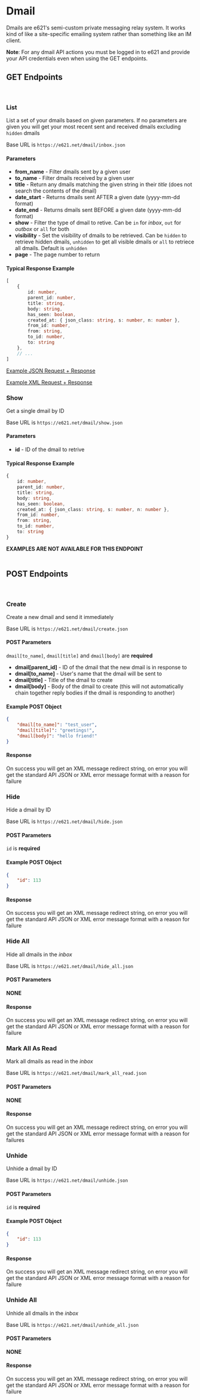 # Dmail

Dmails are e621's semi-custom private messaging relay system. It works kind of like a site-specific emailing system rather than something like an IM client.

**Note**: For any dmail API actions you must be logged in to e621 and provide your API credentials even when using the GET endpoints.


## GET Endpoints
</br>

### List

List a set of your dmails based on given parameters. If no parameters are given you will get your most recent sent and received dmails excluding `hidden` dmails

Base URL is `https://e621.net/dmail/inbox.json`

#### Parameters

- **from_name** - Filter dmails sent by a given user
- **to_name** -  Filter dmails received by a given user
- **title** -  Return any dmails matching the given string in their _title_ (does not search the contents of the dmail)
- **date_start** - Returns dmails sent AFTER a given date (yyyy-mm-dd format)
- **date_end** - Returns dmails sent BEFORE a given date (yyyy-mm-dd format)
- **show** -  Filter the type of dmail to retive. Can be `in` for _inbox_, `out` for _outbox_ or `all` for both
- **visibility** - Set the visibility of dmails to be retrieved. Can be `hidden` to retrieve hidden dmails, `unhidden` to get all visible dmails or `all` to retriece all dmails. Default is `unhidden`
- **page** - The page number to return

#### Typical Response Example

```typescript
[
    {
        id: number,
        parent_id: number,
        title: string,
        body: string,
        has_seen: boolean,
        created_at: { json_class: string, s: number, n: number },
        from_id: number,
        from: string,
        to_id: number,
        to: string
    },
    // ...
]
```

[Example JSON Request + Response](https://e621.net/dmail/inbox.json)

[Example XML Request + Response](https://e621.net/dmail/inbox.xml)
</br>

### Show

Get a single dmail by ID

Base URL is `https://e621.net/dmail/show.json`

#### Parameters

- **id** - ID of the dmail to retrive

#### Typical Response Example

```typescript
{
    id: number,
    parent_id: number,
    title: string,
    body: string,
    has_seen: boolean,
    created_at: { json_class: string, s: number, n: number },
    from_id: number,
    from: string,
    to_id: number,
    to: string
}
```

**EXAMPLES ARE NOT AVAILABLE FOR THIS ENDPOINT**
</br>
</br>

## POST Endpoints
</br>

### Create

Create a new dmail and send it immediately

Base URL is `https://e621.net/dmail/create.json`

#### POST Parameters

`dmail[to_name]`, `dmail[title]` and `dmail[body]` are **required**

- **dmail[parent_id]** - ID of the dmail that the new dmail is in response to
- **dmail[to_name]** - User's name that the dmail will be sent to
- **dmail[title]** - Title of the dmail to create
- **dmail[body]** - Body of the dmail to create (this will not automatically chain together reply bodies if the dmail is responding to another)

#### Example POST Object

```json
{
    "dmail[to_name]": "test_user",
    "dmail[title]": "greetings!",
    "dmail[body]": "hello friend!"
}
```

#### Response

On success you will get an XML message redirect string, on error you will get the standard API JSON or XML error message format with a reason for failure
</br>

### Hide

Hide a dmail by ID

Base URL is `https://e621.net/dmail/hide.json`

#### POST Parameters

`id` is **required**

#### Example POST Object

```json
{
    "id": 113
}
```

#### Response

On success you will get an XML message redirect string, on error you will get the standard API JSON or XML error message format with a reason for failure
</br>

### Hide All

Hide all dmails in the _inbox_

Base URL is `https://e621.net/dmail/hide_all.json`

#### POST Parameters

**NONE**

#### Response

On success you will get an XML message redirect string, on error you will get the standard API JSON or XML error message format with a reason for failure
</br>

### Mark All As Read

Mark all dmails as read in the _inbox_

Base URL is `https://e621.net/dmail/mark_all_read.json`

#### POST Parameters

**NONE**

#### Response

On success you will get an XML message redirect string, on error you will get the standard API JSON or XML error message format with a reason for failures
</br>

### Unhide

Unhide a dmail by ID

Base URL is `https://e621.net/dmail/unhide.json`

#### POST Parameters

`id` is **required**

#### Example POST Object

```json
{
    "id": 113
}
```

#### Response

On success you will get an XML message redirect string, on error you will get the standard API JSON or XML error message format with a reason for failure
</br>

### Unhide All

Unhide all dmails in the _inbox_

Base URL is `https://e621.net/dmail/unhide_all.json`

#### POST Parameters

**NONE**

#### Response

On success you will get an XML message redirect string, on error you will get the standard API JSON or XML error message format with a reason for failure
</br>